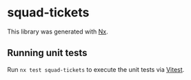 # squad-tickets

This library was generated with [Nx](https://nx.dev).

## Running unit tests

Run `nx test squad-tickets` to execute the unit tests via [Vitest](https://vitest.dev/).
